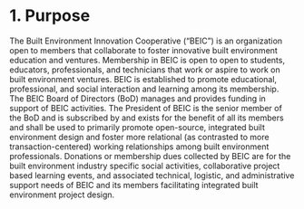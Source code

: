 # 1. Purpose

The Built Environment Innovation Cooperative (“BEIC”) is an organization open to members that collaborate to foster innovative built environment education and ventures.    Membership in BEIC is open to open to students, educators, professionals, and technicians that work or aspire to work on built environment ventures.  BEIC is established to promote educational, professional, and social interaction and learning among its membership.  The BEIC Board of Directors (BoD) manages and provides funding in support of BEIC activities.  The President of BEIC is the senior member of the BoD and is subscribed by and exists for the benefit of all its members and shall be used to primarily promote open-source, integrated built environment design and foster more relational (as contrasted to more transaction-centered) working relationships among built environment professionals.   Donations or membership dues collected by BEIC are for the built environment industry specific social activities, collaborative project based learning events, and associated technical, logistic, and administrative support needs of BEIC and its members facilitating integrated built environment project design.
